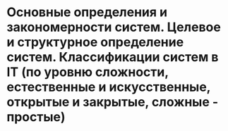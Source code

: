 # Основные определения и закономерности систем. Целевое и структурное определение систем. Классификации систем в IT (по уровню сложности, естественные и искусственные, открытые и закрытые, сложные - простые)
